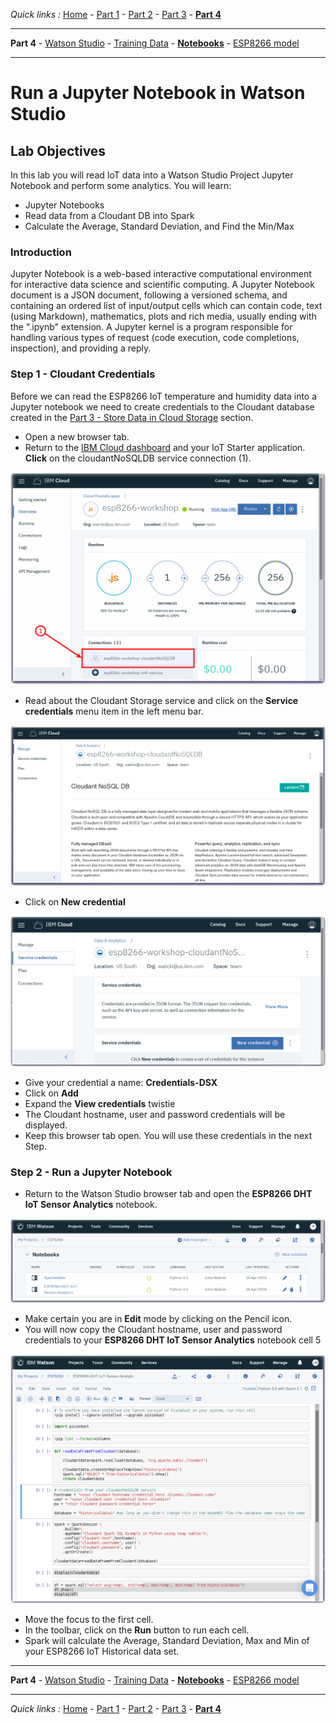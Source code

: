 *Quick links :*
[Home](/README.md) - [Part 1](../part1/README.md) - [Part 2](../part2/README.md) - [Part 3](../part3/README.md) - [**Part 4**](../part4/README.md)
***
**Part 4** - [Watson Studio](STUDIO.md) - [Training Data](TRAINING.md) - [**Notebooks**](JUPYTER.md) - [ESP8266 model](MODEL.md)
***

# Run a Jupyter Notebook in Watson Studio

## Lab Objectives

In this lab you will read IoT data into a Watson Studio Project Jupyter Notebook and perform some analytics.  You will learn:

- Jupyter Notebooks
- Read data from a Cloudant DB into Spark
- Calculate the Average, Standard Deviation, and Find the Min/Max

### Introduction

Jupyter Notebook is a web-based interactive computational environment for interactive data science and scientific computing. A Jupyter Notebook document is a JSON document, following a versioned schema, and containing an ordered list of input/output cells which can contain code, text (using Markdown), mathematics, plots and rich media, usually ending with the ".ipynb" extension. A Jupyter kernel is a program responsible for handling various types of request (code execution, code completions, inspection), and providing a reply.

### Step 1 - Cloudant Credentials

Before we can read the ESP8266 IoT temperature and humidity data into a Jupyter notebook we need to create credentials to the Cloudant database created in the [Part 3 - Store Data in Cloud Storage](../part3/CLOUDANT.md) section.

- Open a new browser tab.
- Return to the [IBM Cloud dashboard](https://console.bluemix.net/dashboard/apps/) and your IoT Starter application. **Click** on the cloudantNoSQLDB service connection (1).

 ![Cloudant NoSQL Service Connection](../part3/screenshots/CloudantNoSQLServiceConnection.png)

- Read about the Cloudant Storage service and click on the **Service credentials** menu item in the left menu bar.

 ![Cloudant NoSQL Service Instance](../part3/screenshots/CloudantNoSQLServiceInstance.png)

- Click on **New credential**

 ![Cloudant NoSQL Service Instance](screenshots/Cloudant-NewCreds.png)

- Give your credential a name: **Credentials-DSX**
- Click on **Add**
- Expand the **View credentials** twistie
- The Cloudant hostname, user and password credentials will be displayed.
- Keep this browser tab open. You will use these credentials in the next Step.

### Step 2 - Run a Jupyter Notebook

- Return to the Watson Studio browser tab and open the **ESP8266 DHT IoT Sensor Analytics** notebook.

 ![Watson Studio Assets](screenshots/WatsonStudio-Notebook-ESP8266.png)

- Make certain you are in **Edit** mode by clicking on the Pencil icon.
- You will now copy the Cloudant hostname, user and password credentials to your **ESP8266 DHT IoT Sensor Analytics** notebook cell 5

 ![Watson Studio Assets](screenshots/WatsonStudio-Notebook-ESP8266-creds.png)

- Move the focus to the first cell.
- In the toolbar, click on the **Run** button to run each cell.
- Spark will calculate the Average, Standard Deviation, Max and Min of your ESP8266 IoT Historical data set.

***
**Part 4** - [Watson Studio](STUDIO.md) - [Training Data](TRAINING.md) - [**Notebooks**](JUPYTER.md) - [ESP8266 model](MODEL.md)
***
*Quick links :*
[Home](/README.md) - [Part 1](../part1/README.md) - [Part 2](../part2/README.md) - [Part 3](../part3/README.md) - [**Part 4**](../part4/README.md)
